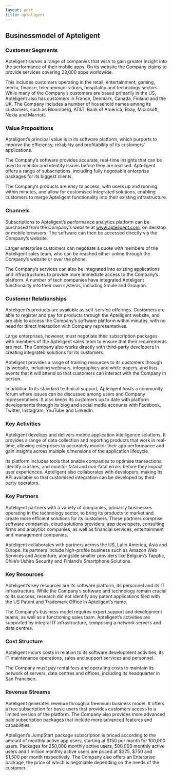 ```yaml
---
layout: post
title: apteligent
---
```


Businessmodel of Apteligent
----------------------------

### Customer Segments

Apteligent serves a range of companies that wish to gain greater insight into the performance of their mobile apps. On its website the Company claims to provide services covering 23,000 apps worldwide.

This includes customers operating in the retail, entertainment, gaming, media, finance, telecommunications, hospitality and technology sectors. While many of the Company’s customers are based primarily in the US, Apteligent also has customers in France, Denmark, Canada, Finland and the UK. The Company includes a number of household names among its customers, such as Bloomberg, AT&T, Bank of America, Ebay, Microsoft, Nokia and Marriott.

### Value Propositions

Apteligent’s principal value is in its software platform, which purports to improve the efficiency, reliability and profitability of its customers’ applications.

The Company’s software provides accurate, real-time insights that can be used to monitor and identify issues before they are realised. Apteligent offers a range of subscriptions, including fully negotiable enterprise packages for its biggest clients.

The Company’s products are easy to access, with users up and running within minutes, and allow for customised integrated solutions, enabling customers to merge Apteligent functionality into their existing infrastructure.

### Channels

Subscriptions to Apteligent’s performance analytics platform can be purchased from the Company’s website at www.apteligent.com, on desktop or mobile browsers. The software can then be accessed directly via the Company’s website.

Larger enterprise customers can negotiate a quote with members of the Apteligent sales team, who can be reached either online through the Company’s website or over the phone.

The Company’s services can also be integrated into existing applications and infrastructures to provide more immediate access to the Company’s platform. A number of tech companies have integrated Apteligent functionality into their own systems, including Smule and Groupon.

### Customer Relationships

Apteligent’s products are available as self-service offerings. Customers are able to register and pay for products through the Apteligent website, and are able to access the Company’s software platform within minutes, with no need for direct interaction with Company representatives.

Large enterprises, however, must negotiate their subscription packages with members of the Apteligent sales team to ensure that their requirements are met. The Company also works directly with third-party developers in creating integrated solutions for its customers.

Apteligent provides a range of training resources to its customers through its website, including webinars, infographics and white papers, and lists events that it will attend so that customers can interact with the Company in person.

In addition to its standard technical support, Apteligent hosts a community forum where issues can be discussed among users and Company representatives. It also keeps its customers up to date with platform developments through its blog and social media accounts with Facebook, Twitter, Instagram, YouTube and LinkedIn.

### Key Activities

Apteligent develops and delivers mobile application intelligence solutions. It provides a range of data collection and reporting products that work in real-time, allowing enterprises to accurately monitor their app performance and gain insights across multiple dimensions of the application lifecycle.

Its platform includes tools that enable companies to optimise transactions, identify crashes, and monitor fatal and non-fatal errors before they impact user experiences. Apteligent also collaborates with developers, making its API available so that customised integration can be developed by third-party operators.

### Key Partners

Apteligent partners with a variety of companies, primarily businesses operating in the technology sector, to bring its products to market and create more efficient solutions for its customers. These partners comprise software companies, cloud solutions providers, app developers, consulting firms and analytics companies, as well as financial services, entertainment and management companies.

Apteligent collaborates with partners across the US, Latin America, Asia and Europe. Its partners include high-profile business such as Amazon Web Services and Accenture, alongside smaller providers like Belgium’s Tapptic, Chile’s Ushiro Security and Finland’s Smartphone Solutions.

### Key Resources

Apteligent’s key resources are its software platform, its personnel and its IT infrastructure. While the Company’s software and technology remain crucial to its success, research did not identify any patent applications filed with the US Patent and Trademark Office in Apteligent’s name.

The Company’s business model requires expert support and development teams, as well as a functioning sales team. Apteligent’s activities are supported by integral IT infrastructure, comprising a network servers and data centres.

### Cost Structure

Apteligent incurs costs in relation to its software development activities, its IT maintenance operations, sales and support services and personnel.

The Company must pay rental fees and operating costs to maintain its network of servers, data centres and offices, including its headquarter in San Francisco.

### Revenue Streams

Apteligent generates revenue through a freemium business model. It offers a free subscription for basic users that provides customers access to a limited version of the platform. The Company also provides more advanced paid subscription packages that include more advanced features and capabilities.

Apteligent’s JumpStart package subscription is priced according to the amount of monthly active app users, starting at $150 per month for 100,000 users. Packages for 250,000 monthly active users, 500,000 monthly active users and 1 million monthly active users are priced at $375, $750 and $1,500 per month respectively. The Company also offers an Enterprise package, the price of which is negotiable depending on the needs of the customer.
